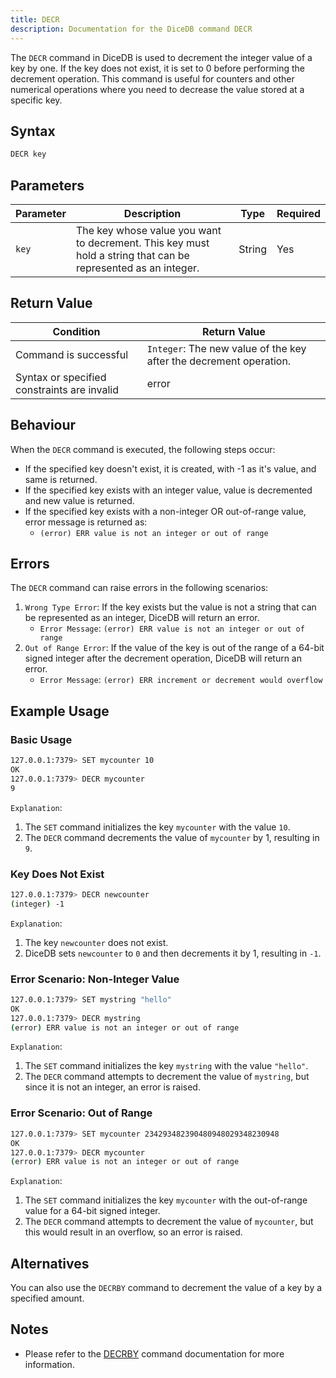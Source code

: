 ```yaml
---
title: DECR
description: Documentation for the DiceDB command DECR
---
```


The `DECR` command in DiceDB is used to decrement the integer value of a key by one. If the key does not exist, it is set to 0 before performing the decrement operation. This command is useful for counters and other numerical operations where you need to decrease the value stored at a specific key.

## Syntax

```bash
DECR key
```

## Parameters

| Parameter | Description                                                                                                   | Type   | Required |
| --------- | ------------------------------------------------------------------------------------------------------------- | ------ | -------- |
| `key`     | The key whose value you want to decrement. This key must hold a string that can be represented as an integer. | String | Yes      |

## Return Value

| Condition                                   | Return Value                                                       |
| ------------------------------------------- | ------------------------------------------------------------------ |
| Command is successful                       | `Integer`: The new value of the key after the decrement operation. |
| Syntax or specified constraints are invalid | error                                                              |

## Behaviour

When the `DECR` command is executed, the following steps occur:

- If the specified key doesn't exist, it is created, with -1 as it's value, and same is returned.
- If the specified key exists with an integer value, value is decremented and new value is returned.
- If the specified key exists with a non-integer OR out-of-range value, error message is returned as:
  - `(error) ERR value is not an integer or out of range`

## Errors

The `DECR` command can raise errors in the following scenarios:

1. `Wrong Type Error`: If the key exists but the value is not a string that can be represented as an integer, DiceDB will return an error.
   - `Error Message`: `(error) ERR value is not an integer or out of range`
1. `Out of Range Error`: If the value of the key is out of the range of a 64-bit signed integer after the decrement operation, DiceDB will return an error.
   - `Error Message`: `(error) ERR increment or decrement would overflow`

## Example Usage

### Basic Usage

```bash
127.0.0.1:7379> SET mycounter 10
OK
127.0.0.1:7379> DECR mycounter
9
```

`Explanation`:

1. The `SET` command initializes the key `mycounter` with the value `10`.
2. The `DECR` command decrements the value of `mycounter` by 1, resulting in `9`.

### Key Does Not Exist

```bash
127.0.0.1:7379> DECR newcounter
(integer) -1
```

`Explanation`:

1. The key `newcounter` does not exist.
2. DiceDB sets `newcounter` to `0` and then decrements it by 1, resulting in `-1`.

### Error Scenario: Non-Integer Value

```bash
127.0.0.1:7379> SET mystring "hello"
OK
127.0.0.1:7379> DECR mystring
(error) ERR value is not an integer or out of range
```

`Explanation`:

1. The `SET` command initializes the key `mystring` with the value `"hello"`.
2. The `DECR` command attempts to decrement the value of `mystring`, but since it is not an integer, an error is raised.

### Error Scenario: Out of Range

```bash
127.0.0.1:7379> SET mycounter 234293482390480948029348230948
OK
127.0.0.1:7379> DECR mycounter
(error) ERR value is not an integer or out of range
```

`Explanation`:

1. The `SET` command initializes the key `mycounter` with the out-of-range value for a 64-bit signed integer.
1. The `DECR` command attempts to decrement the value of `mycounter`, but this would result in an overflow, so an error is raised.

## Alternatives

You can also use the `DECRBY` command to decrement the value of a key by a specified amount.

## Notes
- Please refer to the [DECRBY](/commands/decrby) command documentation for more information.